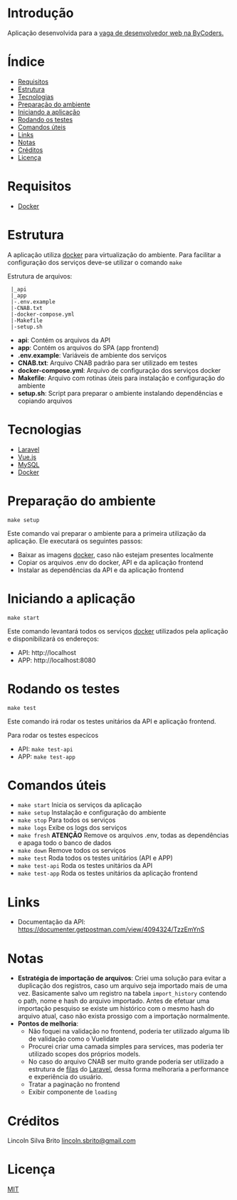 # Introdução

Aplicação desenvolvida para a [vaga de desenvolvedor web na ByCoders.](INSTRUCTIONS.md)

# Índice
- [Requisitos](#requisitos)
- [Estrutura](#estrutura)
- [Tecnologias](#tecnologias)
- [Preparação do ambiente](#preparação-do-ambiente)
- [Iniciando a aplicação](#iniciando-a-aplicação)
- [Rodando os testes](#rodando-os-testes)
- [Comandos úteis](#comandos-úteis)
- [Links](#links)
- [Notas](#notas)
- [Créditos](#créditos)
- [Licença](#licença)

# Requisitos
- [Docker][docker]

# Estrutura
A aplicação utiliza [docker] para virtualização do ambiente. 
Para facilitar a configuração dos serviços deve-se utilizar o comando `make`

Estrutura de arquivos:

```
 |_api
 |_app
 |-.env.example
 |-CNAB.txt
 |-docker-compose.yml
 |-Makefile
 |-setup.sh
``` 
- **api**: Contém os arquivos da API
- **app**: Contém os arquivos do SPA (app frontend)
- **.env.example**: Variáveis de ambiente dos serviços
- **CNAB.txt**: Arquivo CNAB padrão para ser utilizado em testes
- **docker-compose.yml**: Arquivo de configuração dos serviços docker
- **Makefile**: Arquivo com rotinas úteis para instalação e configuração do ambiente
- **setup.sh**: Script para preparar o ambiente instalando dependências e copiando arquivos

# Tecnologias
- [Laravel][laravel]
- [Vue.js][vue]
- [MySQL][mysql]
- [Docker][docker]

# Preparação do ambiente
```
make setup
```
Este comando vai preparar o ambiente para a primeira utilização da aplicação. 
Ele executará os seguintes passos: 
- Baixar as imagens [docker], caso não estejam presentes localmente
- Copiar os arquivos .env do docker, API e da aplicação frontend
- Instalar as dependências da API e da aplicação frontend

# Iniciando a aplicação
```
make start
```
Este comando levantará todos os serviços [docker] utilizados pela aplicação
e disponibilizará os endereços:
- API: http://localhost
- APP: http://localhost:8080

# Rodando os testes
```
make test
```
Este comando irá rodar os testes unitários da API e aplicação frontend.

Para rodar os testes especícos
- API: ```make test-api```
- APP: ```make test-app```

# Comandos úteis

- `make start` Inicia os serviços da aplicação
- `make setup` Instalação e configuração do ambiente
- `make stop` Para todos os serviços
- `make logs` Exibe os logs dos serviços
- `make fresh` **ATENÇÃO** Remove os arquivos .env, todas as dependências e apaga todo o banco de dados
- `make down` Remove todos os serviços
- `make test` Roda todos os testes unitários (API e APP)
- `make test-api` Roda os testes unitários da API
- `make test-app` Roda os testes unitários da aplicação frontend


# Links
- Documentação da API: https://documenter.getpostman.com/view/4094324/TzzEmYnS

# Notas

- **Estratégia de importação de arquivos**: 
Criei uma solução para evitar a duplicação dos registros, caso um arquivo seja importado mais de uma vez. Basicamente salvo um registro na tabela `import_history`
contendo o path, nome e hash do arquivo importado. Antes de efetuar uma importação pesquiso se existe um histórico com o mesmo hash do arquivo atual, caso não exista prossigo com a importação normalmente.
- **Pontos de melhoria**: 
  - Não foquei na validação no frontend, poderia ter utilizado alguma lib de validação como o Vuelidate
  - Procurei criar uma camada simples para services, mas poderia ter utilizado scopes dos próprios models.
  - No caso do arquivo CNAB ser muito grande poderia ser utilizado a estrutura de [filas](https://laravel.com/docs/7.x/queues) do [Laravel][laravel],
dessa forma melhoraria a performance e experiência do usuário.
  - Tratar a paginação no frontend
  - Exibir componente de `loading`

# Créditos
Lincoln Silva Brito <lincoln.sbrito@gmail.com>

# Licença
[MIT]

[github]:https://github.com
[laravel]:https://laravel.com/
[vue]:https://vuejs.org/
[mysql]:https://www.mysql.com/
[docker]:https://www.docker.com/
[mit]:http://opensource.org/licenses/MIT